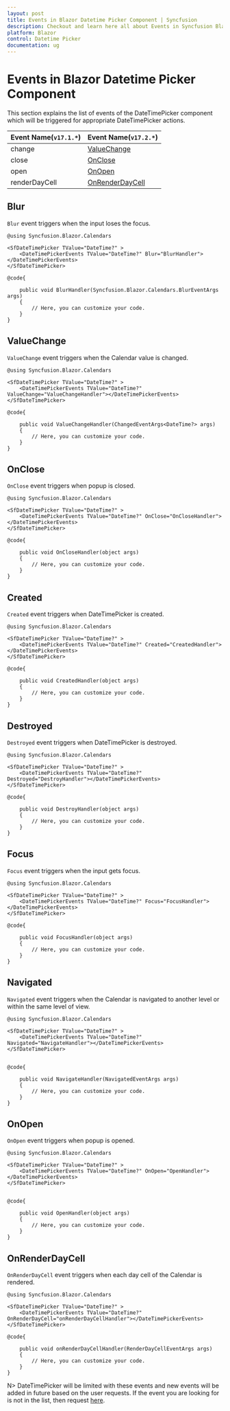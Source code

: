 ```yaml
---
layout: post
title: Events in Blazor Datetime Picker Component | Syncfusion
description: Checkout and learn here all about Events in Syncfusion Blazor Datetime Picker component and much more.
platform: Blazor
control: Datetime Picker 
documentation: ug
---
```


# Events in Blazor Datetime Picker Component

This section explains the list of events of the DateTimePicker component which will be triggered for appropriate DateTimePicker actions.

Event Name(`v17.1.*`) |Event Name(`v17.2.*`)
-----|-----
change |[ValueChange](events#valuechange)
close |[OnClose](events#onclose)
open |[OnOpen](events#onopen)
renderDayCell |[OnRenderDayCell](events#onrenderdaycell)

## Blur

`Blur` event triggers when the input loses the focus.

```cshtml
@using Syncfusion.Blazor.Calendars

<SfDateTimePicker TValue="DateTime?" >
    <DateTimePickerEvents TValue="DateTime?" Blur="BlurHandler"></DateTimePickerEvents>
</SfDateTimePicker>

@code{

    public void BlurHandler(Syncfusion.Blazor.Calendars.BlurEventArgs args)
    {
        // Here, you can customize your code.
    }
}
```

## ValueChange

`ValueChange` event triggers when the Calendar value is changed.

```cshtml
@using Syncfusion.Blazor.Calendars

<SfDateTimePicker TValue="DateTime?" >
    <DateTimePickerEvents TValue="DateTime?" ValueChange="ValueChangeHandler"></DateTimePickerEvents>
</SfDateTimePicker>

@code{

    public void ValueChangeHandler(ChangedEventArgs<DateTime?> args)
    {
        // Here, you can customize your code.
    }
}
```

## OnClose

`OnClose` event triggers when popup is closed.

```cshtml
@using Syncfusion.Blazor.Calendars

<SfDateTimePicker TValue="DateTime?" >
    <DateTimePickerEvents TValue="DateTime?" OnClose="OnCloseHandler"></DateTimePickerEvents>
</SfDateTimePicker>

@code{

    public void OnCloseHandler(object args)
    {
        // Here, you can customize your code.
    }
}
```

## Created

`Created` event triggers when DateTimePicker is created.

```cshtml
@using Syncfusion.Blazor.Calendars

<SfDateTimePicker TValue="DateTime?" >
    <DateTimePickerEvents TValue="DateTime?" Created="CreatedHandler"></DateTimePickerEvents>
</SfDateTimePicker>

@code{

    public void CreatedHandler(object args)
    {
        // Here, you can customize your code.
    }
}
```

## Destroyed

`Destroyed` event triggers when DateTimePicker is destroyed.

```cshtml
@using Syncfusion.Blazor.Calendars

<SfDateTimePicker TValue="DateTime?" >
    <DateTimePickerEvents TValue="DateTime?" Destroyed="DestroyHandler"></DateTimePickerEvents>
</SfDateTimePicker>

@code{

    public void DestroyHandler(object args)
    {
        // Here, you can customize your code.
    }
}
```

## Focus

`Focus` event triggers when the input gets focus.

```cshtml
@using Syncfusion.Blazor.Calendars

<SfDateTimePicker TValue="DateTime?" >
    <DateTimePickerEvents TValue="DateTime?" Focus="FocusHandler"></DateTimePickerEvents>
</SfDateTimePicker>

@code{

    public void FocusHandler(object args)
    {
        // Here, you can customize your code.
    }
}

```

## Navigated

`Navigated` event triggers when the Calendar is navigated to another level or within the same level of view.

```cshtml
@using Syncfusion.Blazor.Calendars

<SfDateTimePicker TValue="DateTime?" >
    <DateTimePickerEvents TValue="DateTime?" Navigated="NavigateHandler"></DateTimePickerEvents>
</SfDateTimePicker>


@code{

    public void NavigateHandler(NavigatedEventArgs args)
    {
        // Here, you can customize your code.
    }
}
```

## OnOpen

`OnOpen` event triggers when popup is opened.

```cshtml
@using Syncfusion.Blazor.Calendars

<SfDateTimePicker TValue="DateTime?" >
    <DateTimePickerEvents TValue="DateTime?" OnOpen="OpenHandler"></DateTimePickerEvents>
</SfDateTimePicker>


@code{

    public void OpenHandler(object args)
    {
        // Here, you can customize your code.
    }
}
```

## OnRenderDayCell

`OnRenderDayCell` event triggers when each day cell of the Calendar is rendered.

```cshtml
@using Syncfusion.Blazor.Calendars

<SfDateTimePicker TValue="DateTime?" >
    <DateTimePickerEvents TValue="DateTime?" OnRenderDayCell="onRenderDayCellHandler"></DateTimePickerEvents>
</SfDateTimePicker>

@code{

    public void onRenderDayCellHandler(RenderDayCellEventArgs args)
    {
        // Here, you can customize your code.
    }
}
```

N> DateTimePicker will be limited with these events and new events will be added in future based on the user requests. If the event you are looking for is not in the list, then request [here](https://www.syncfusion.com/feedback/blazor-components).
